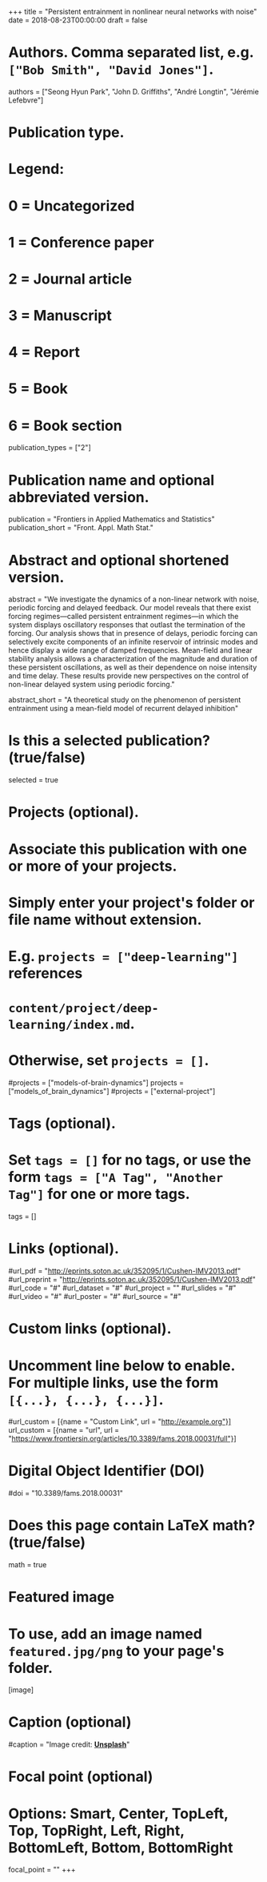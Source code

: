 +++
title = "Persistent entrainment in nonlinear neural networks with noise"
date = 2018-08-23T00:00:00
draft = false

# Authors. Comma separated list, e.g. `["Bob Smith", "David Jones"]`.
authors = ["Seong Hyun Park", "John D. Griffiths", "André Longtin", "Jérémie Lefebvre"]


# Publication type.
# Legend:
# 0 = Uncategorized
# 1 = Conference paper
# 2 = Journal article
# 3 = Manuscript
# 4 = Report
# 5 = Book
# 6 = Book section
publication_types = ["2"]

# Publication name and optional abbreviated version.
publication = "Frontiers in Applied Mathematics and Statistics"
publication_short = "Front. Appl. Math Stat."

# Abstract and optional shortened version.
abstract = "We investigate the dynamics of a non-linear network with noise, periodic forcing and delayed feedback. Our model reveals that there exist forcing regimes—called persistent entrainment regimes—in which the system displays oscillatory responses that outlast the termination of the forcing. Our analysis shows that in presence of delays, periodic forcing can selectively excite components of an infinite reservoir of intrinsic modes and hence display a wide range of damped frequencies. Mean-field and linear stability analysis allows a characterization of the magnitude and duration of these persistent oscillations, as well as their dependence on noise intensity and time delay. These results provide new perspectives on the control of non-linear delayed system using periodic forcing."

abstract_short = "A theoretical study on the phenomenon of persistent entrainment using a mean-field model of recurrent delayed inhibition"




# Is this a selected publication? (true/false)
selected = true

# Projects (optional).
#   Associate this publication with one or more of your projects.
#   Simply enter your project's folder or file name without extension.
#   E.g. `projects = ["deep-learning"]` references 
#   `content/project/deep-learning/index.md`.
#   Otherwise, set `projects = []`.
#projects = ["models-of-brain-dynamics"]
projects = ["models_of_brain_dynamics"]
#projects = ["external-project"]

# Tags (optional).
#   Set `tags = []` for no tags, or use the form `tags = ["A Tag", "Another Tag"]` for one or more tags.
tags = []

# Links (optional).
#url_pdf = "http://eprints.soton.ac.uk/352095/1/Cushen-IMV2013.pdf"
#url_preprint = "http://eprints.soton.ac.uk/352095/1/Cushen-IMV2013.pdf"
#url_code = "#"
#url_dataset = "#"
#url_project = ""
#url_slides = "#"
#url_video = "#"
#url_poster = "#"
#url_source = "#"

# Custom links (optional).
#   Uncomment line below to enable. For multiple links, use the form `[{...}, {...}, {...}]`.
#url_custom = [{name = "Custom Link", url = "http://example.org"}]
url_custom = [{name = "url", url = "https://www.frontiersin.org/articles/10.3389/fams.2018.00031/full"}]

# Digital Object Identifier (DOI)
#doi = "10.3389/fams.2018.00031"

# Does this page contain LaTeX math? (true/false)
math = true

# Featured image
# To use, add an image named `featured.jpg/png` to your page's folder. 
[image]
  # Caption (optional)
  #caption = "Image credit: [**Unsplash**](https://unsplash.com/photos/pLCdAaMFLTE)"

  # Focal point (optional)
  # Options: Smart, Center, TopLeft, Top, TopRight, Left, Right, BottomLeft, Bottom, BottomRight
  focal_point = ""
+++
